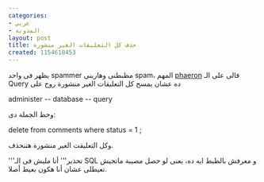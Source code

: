 ```yaml
---
categories:
- عربي
- المدونة
layout: post
title: حذف كل التعليقات الغير منشورة
created: 1154618453
---
```

يظهر فى واحد spammer مظبطنى وهارينى spam، المهم [phaeron](http://www.phaeronix.net) قالى على الـ Query ده عشان يمسح كل التعليقات الغير منشورة  روح على

   administer -- database -- query

وحط الجملة دى:

   delete from comments where status = 1 ;
 

وكل التعليقت الغير منشورة هتنحذف.  


'''تحذير''' أنا مليش فى الـ SQL و معرفش بالظبط ايه ده، يعنى لو حصل مصيبة ماتجيش تعيطلى عشان أنا هكون بعيط أصلا.
